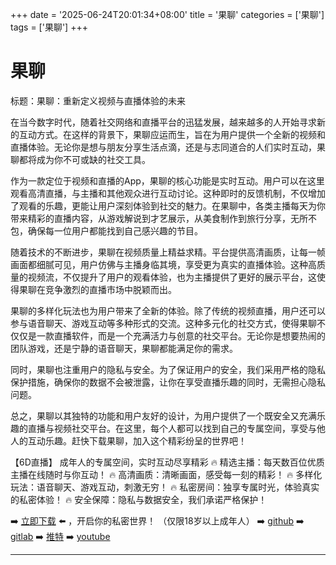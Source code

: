 +++
date = '2025-06-24T20:01:34+08:00'
title = '果聊'
categories = ['果聊']
tags = ['果聊']
+++

# 果聊

标题：果聊：重新定义视频与直播体验的未来

在当今数字时代，随着社交网络和直播平台的迅猛发展，越来越多的人开始寻求新的互动方式。在这样的背景下，果聊应运而生，旨在为用户提供一个全新的视频和直播体验。无论你是想与朋友分享生活点滴，还是与志同道合的人们实时互动，果聊都将成为你不可或缺的社交工具。

作为一款定位于视频和直播的App，果聊的核心功能是实时互动。用户可以在这里观看高清直播，与主播和其他观众进行互动讨论。这种即时的反馈机制，不仅增加了观看的乐趣，更能让用户深刻体验到社交的魅力。在果聊中，各类主播每天为你带来精彩的直播内容，从游戏解说到才艺展示，从美食制作到旅行分享，无所不包，确保每一位用户都能找到自己感兴趣的节目。

随着技术的不断进步，果聊在视频质量上精益求精。平台提供高清画质，让每一帧画面都细腻可见，用户仿佛与主播身临其境，享受更为真实的直播体验。这种高质量的视频流，不仅提升了用户的观看体验，也为主播提供了更好的展示平台，这使得果聊在竞争激烈的直播市场中脱颖而出。

果聊的多样化玩法也为用户带来了全新的体验。除了传统的视频直播，用户还可以参与语音聊天、游戏互动等多种形式的交流。这种多元化的社交方式，使得果聊不仅仅是一款直播软件，而是一个充满活力与创意的社交平台。无论你是想要热闹的团队游戏，还是宁静的语音聊天，果聊都能满足你的需求。

同时，果聊也注重用户的隐私与安全。为了保证用户的安全，我们采用严格的隐私保护措施，确保你的数据不会被泄露，让你在享受直播乐趣的同时，无需担心隐私问题。

总之，果聊以其独特的功能和用户友好的设计，为用户提供了一个既安全又充满乐趣的直播与视频社交平台。在这里，每个人都可以找到自己的专属空间，享受与他人的互动乐趣。赶快下载果聊，加入这个精彩纷呈的世界吧！

【6D直播】
成年人的专属空间，实时互动尽享精彩
🔥 精选主播：每天数百位优质主播在线随时与你互动！
🔥 高清画质：清晰画面，感受每一刻的精彩！
🔥 多样化玩法：语音聊天、游戏互动，刺激无穷！
🔥 私密房间：独享专属时光，体验真实的私密体验！
🔥 安全保障：隐私与数据安全，我们承诺严格保护！

➡️ [立即下载](https://down123.s3.ap-east-1.amazonaws.com/down/down.html?channelCode=blog) ⬅️ ，开启你的私密世界！
（仅限18岁以上成年人）
➡️ [github](https://aldult-live.github.io/)
➡️ [gitlab](https://seo-09598d.gitlab.io/)
➡️ [推特](https://x.com/wegame33)
➡️ [youtube](https://www.youtube.com/@6Dlive)

---
